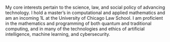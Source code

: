 My core interests pertain to the science, law, and social policy of advancing technology. I hold a master’s in computational and applied mathematics and am an incoming 1L at the University of Chicago Law School. I am proficient in the mathematics and programming of both quantum and traditional computing, and in many of the technologies and ethics of artificial intelligence, machine learning, and cybersecurity.
